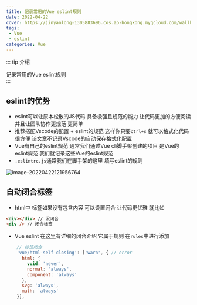 ```yaml
---
title: 记录常用的Vue eslint规则
date: 2022-04-22
cover: https://jinyanlong-1305883696.cos.ap-hongkong.myqcloud.com/wallhaven-6o19el.jpg
tags:
 - Vue
 - eslint
categories: Vue
---
```


::: tip 介绍

记录常用的Vue eslint规则<br>
:::

<!-- more -->

## eslint的优势

* eslint可以让原本松散的JS代码 具备极强且规范的能力 让代码更加的方便阅读 并且让团队协作更规范 更简单
* 推荐搭配Vscode的配置 + eslint的规范 这样你只要`ctrl+s` 就可以格式化代码 很方便 该文章不记录Vscode的自动保存格式化配置
* Vue有自己的eslint规范 通常我们通过Vue cli脚手架创建的项目 是Vue的eslint规范 我们就记录这些Vue的eslint规范
* `.eslintrc.js`通常我们在脚手架的这里 填写eslint的规则

![image-20220422121956764](https://jinyanlong-1305883696.cos.ap-hongkong.myqcloud.com/image-20220422121956764.png)

## 自动闭合标签

* html中 标签如果没有包含内容 可以设置闭合 让代码更优雅 就比如

```html
<div></div> // 没闭合
<div /> // 闭合标签
```

* Vue eslint 在[这里](https://eslint.vuejs.org/rules/html-self-closing.html)有详细的闭合介绍 它属于规则 在`rules`中进行添加

```js
    // 标签闭合
    'vue/html-self-closing': ['warn', { // error
      html: {
        void: 'never',
        normal: 'always',
        component: 'always'
      },
      svg: 'always',
      math: 'always'
    }],
```

